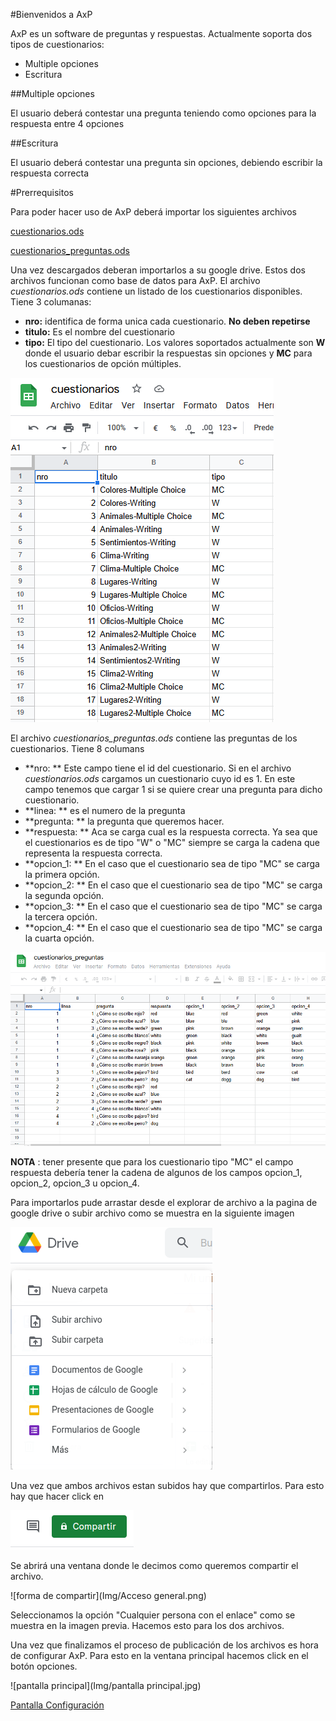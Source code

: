 #Bienvenidos a AxP

AxP es un software de preguntas y respuestas. Actualmente soporta dos tipos de cuestionarios:

* Multiple opciones
* Escritura

##Multiple opciones

El usuario deberá contestar una pregunta teniendo como opciones para la respuesta entre 4 opciones

##Escritura

El usuario deberá contestar una pregunta sin opciones, debiendo escribir la respuesta correcta

#Prerrequisitos

Para poder hacer uso de AxP deberá importar los siguientes archivos

[cuestionarios.ods](Data/cuestionarios.odt)

[cuestionarios_preguntas.ods](Data/cuestionarios_preguntas.odt)

Una vez descargados deberan importarlos a su google drive. Estos dos archivos funcionan como base de datos para AxP. 
El archivo *cuestionarios.ods* contiene un listado de los cuestionarios disponibles. Tiene 3 columanas:

* **nro:** identifica de forma unica cada cuestionario. **No deben repetirse**
* **titulo:** Es el nombre del cuestionario
* **tipo:** El tipo del cuestionario. Los valores soportados actualmente son **W** donde el usuario debar escribir la respuestas sin opciones y **MC** para los cuestionarios de opción múltiples.

![ejemplo cuestionarios](Img/ejemplo_cuestionario.png)

El archivo *cuestionarios_preguntas.ods* contiene las preguntas de los cuestionarios. Tiene 8 columans

* **nro: ** Este campo tiene el id del cuestionario. Si en el archivo  *cuestionarios.ods* cargamos un cuestionario cuyo id es 1. En este campo tenemos que cargar 1 si se quiere crear una pregunta para dicho cuestionario.
* **linea: ** es el numero de la pregunta 
* **pregunta: ** la pregunta que queremos hacer. 
* **respuesta: ** Aca se carga cual es la respuesta correcta. Ya sea que el cuestionarios es de tipo "W" o "MC" siempre se carga la cadena que representa la respuesta correcta. 
* **opcion_1: ** En el caso que el cuestionario sea de tipo "MC" se carga la primera opción. 
* **opcion_2: ** En el caso que el cuestionario sea de tipo "MC" se carga la segunda opción. 
* **opcion_3: ** En el caso que el cuestionario sea de tipo "MC" se carga la tercera opción. 
* **opcion_4: ** En el caso que el cuestionario sea de tipo "MC" se carga la cuarta opción.

![ejemplo cuestionario preguntas](Img/ejemplo_cuestionario_preguntas.png)

**NOTA** : tener presente que para los cuestionario tipo "MC" el campo respuesta debería tener la cadena de algunos de los campos opcion_1, opcion_2, opcion_3 u opcion_4.

 Para importarlos pude arrastar desde el explorar de archivo a la pagina de google drive o subir archivo como se muestra en la siguiente imagen

![importar](Img/importar.png)

Una vez que ambos archivos estan subidos hay que compartirlos. Para esto hay que hacer click en

![compartir](Img/compartir.png)

Se abrirá una ventana donde le decimos como queremos compartir el archivo.

![forma de compartir](Img/Acceso general.png)

Seleccionamos la opción "Cualquier persona con el enlace" como se muestra en la imagen previa. Hacemos esto para los dos archivos.

Una vez que finalizamos el proceso de publicación de los archivos es hora de configurar AxP. Para esto en la ventana principal hacemos click en el botón opciones.

![pantalla principal](Img/pantalla principal.jpg)

[Pantalla Configuración](configuracion.md)